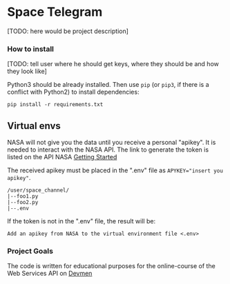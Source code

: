 # Space Telegram

[TODO: here would be project description]

### How to install

[TODO: tell user where he should get keys, where they should be and how they look like]

Python3 should be already installed. 
Then use `pip` (or `pip3`, if there is a conflict with Python2) to install dependencies:
```
pip install -r requirements.txt
```
## Virtual envs

NASA will not give you the data until you receive a personal "apikey". It is needed to interact with the NASA API.
The link to generate the token is listed on the API NASA [Getting Started](https://api.nasa.gov/)

The received apikey must be placed in the ".env" file as `APYKEY="insert you apikey"`.
```
/user/space_channel/
|--foo1.py
|--foo2.py
|--.env
```
If the token is not in the ".env" file, the result will be:
```
Add an apikey from NASA to the virtual environment file <.env>
```

### Project Goals

The code is written for educational purposes for the online-course of the Web Services API on [Devmen](https://dvmn.org/)